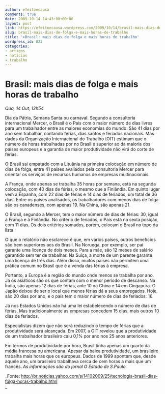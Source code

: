 ```yaml
---
author: efeitoecausa
comments: true
date: 2009-10-14 14:43:00+00:00
layout: post
link: https://efeitoecausa.wordpress.com/2009/10/14/brasil-mais-dias-de-folga-e-mais-horas-de-trabalho/
slug: brasil-mais-dias-de-folga-e-mais-horas-de-trabalho
title: '>Brasil: mais dias de folga e mais horas de trabalho'
wordpress_id: 823
categories:
- artigos
- notícias
- trabalho
---
```


>

#  Brasil: mais dias de folga e mais horas de trabalho  

                                     

  

  _Qua, 14 Out, 12h54_

    

 

Dia da Pátria, Semana Santa ou carnaval. Segundo a consultoria internacional Mercer, o Brasil é o País com o maior número de dias livres para um trabalhador entre as maiores economias do mundo. São 41 dias por ano sem trabalhar, contando férias, dias santos e feriados nacionais. Mas dados da Organização Internacional do Trabalho (OIT) estimam que o número de horas trabalhadas por no Brasil é superior ao da maioria dos países europeus e a garantia de maior produtividade não virá do corte de férias.

 

O Brasil sai empatado com a Lituânia na primeira colocação em número de dias de folga, entre 41 países avaliados pela consultoria Mercer para orientar os serviços de recursos humanos de empresas multinacionais. 

 

A França, onde apenas se trabalha 35 horas por semana, está na segunda colocação, com 40 dias de férias, o mesmo que a Finlândia. Em quinto lugar vem a Espanha, com 22 dias de férias e 14 dias de feriados, um total de 36 dias. Entre os países analisados, os trabalhadores com menos dias de folga são os canadenses, com apenas 19. Na China, são apenas 21. 

 

O Brasil, segundo a Mercer, tem o maior número de dias de férias: 30, igual à França e à Finlândia. No critério de feriados, o País está na sexta posição, com 11 dias. Os dois critérios somados, porém, colocam o Brasil no topo da lista.

 

O que o relatório não esclarece é que, em vários países, outros benefícios são bem superiores aos do Brasil. Na Noruega, por exemplo, ser pai garante uma licença de dois meses. Para a mãe, são 12 meses de salário garantido sem ter de trabalhar. Na Suíça, a morte de um parente garante uma licença de três dias. Além disso, muitos países não permitem uma prática comum no Brasil que é a venda das férias à empresa. 

 

Portanto, a Europa é a região do mundo onde menos se trabalha por ano. Ja os asiáticos são os que contam com o menor período de descanso. Na Índia, são apenas 12 dias de férias, ante 10 na China e 14 em Cingapura. O Japão deixou de ser o local que menos férias dá a seus empregados. Hoje, são 20 dias por ano, e o país tem o maior número de dias de feriados: 16.

 

Já nos Estados Unidos não há uma lei estabelecendo o número de dias de férias. Mas tradicionalmente as empresas concedem 15 dias, mais outros 10 dias de feriados. 

 

Especialistas dizem que não será reduzindo o tempo de férias que a produtividade será alcançada. Em 2007, a OIT revelou que a produtividade de um trabalhador brasileiro caiu 0,1% por ano nos 25 anos anteriores.

 

Em termos de produtividade por hora, Brasil tinha apenas um quarto da média francesa ou americana. Apesar da baixa produtividade, um brasileiro trabalha mais horas que os europeus. Dados de 1999 apontam que, desde aquele ano, um brasileiro trabalhava cerca de cem horas a mais que um francês. _As informações são do jornal O Estado de S.Paulo._

_Fonte: http://br.noticias.yahoo.com/s/14102009/25/tecnologia-brasil-dias-folga-horas-trabalho.html  
_
